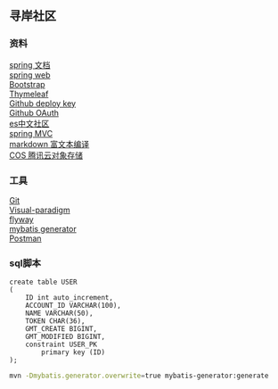 ## 寻岸社区

### 资料
[spring 文档](https://spring.io/guides)   
[spring web](https://spring.io/guides/gs/serving-web-content/)  
[Bootstrap](https://v3.bootcss.com/getting-started/)    
[Thymeleaf](https://www.thymeleaf.org/doc/tutorials/3.0/usingthymeleaf.html#setting-attribute-values)   
[Github deploy key](https://developer.github.com/v3/guides/managing-deploy-keys/#deploy-keys)      
[Github OAuth](https://developer.github.com/apps/building-oauth-apps/creating-an-oauth-app/)    
[es中文社区](https://elasticsearch.cn/explore)   
[spring MVC](https://docs.spring.io/spring/docs/5.0.3.RELEASE/spring-framework-reference/web.html#spring-web)   
[markdown 富文本编译](http://editor.md.ipandao.com/)     
[COS 腾讯云对象存储](https://cloud.tencent.com/document/product/436/10199)
### 工具
[Git](https://git-scm.com/)   
[Visual-paradigm](https://www.visual-paradigm.com/cn/)  
[flyway](https://flywaydb.org/getstarted/firststeps/maven)  
[mybatis generator](http://mybatis.org/generator/index.html)    
[Postman](https://chrome.google.com/webstore/detail/coohjcphdfgbiolnekdpbcijmhambjff  )
### sql脚本
```
create table USER
(
	ID int auto_increment,
	ACCOUNT_ID VARCHAR(100),
	NAME VARCHAR(50),
	TOKEN CHAR(36),
	GMT_CREATE BIGINT,
	GMT_MODIFIED BIGINT,
	constraint USER_PK
		primary key (ID)
);
```
```bash
mvn -Dmybatis.generator.overwrite=true mybatis-generator:generate
```